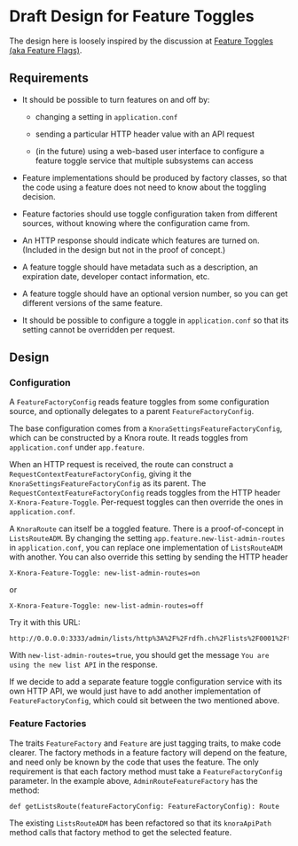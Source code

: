 # Draft Design for Feature Toggles

The design here is loosely inspired by the discussion at
[Feature Toggles (aka Feature Flags)](https://martinfowler.com/articles/feature-toggles.html).

## Requirements

- It should be possible to turn features on and off by:

  - changing a setting in `application.conf`
  
  - sending a particular HTTP header value with an API request

  - (in the future) using a web-based user interface to configure a
    feature toggle service that multiple subsystems can access
    
    
- Feature implementations should be produced by factory classes,
  so that the code using a feature does not need to know
  about the toggling decision.
  
- Feature factories should use toggle configuration taken
  from different sources, without knowing where the configuration
  came from.
  
- An HTTP response should indicate which features are turned
  on. (Included in the design but not in the proof of concept.)

- A feature toggle should have metadata such as a description,
  an expiration date, developer contact information, etc.

- A feature toggle should have an optional version number, so
  you can get different versions of the same feature.
  
- It should be possible to configure a toggle in `application.conf`
  so that its setting cannot be overridden per request.

## Design

### Configuration

A `FeatureFactoryConfig` reads feature toggles from some
configuration source, and optionally delegates to a parent
`FeatureFactoryConfig`.

The base configuration comes from a `KnoraSettingsFeatureFactoryConfig`,
which can be constructed by a Knora route. It reads
toggles from `application.conf` under `app.feature`. 

When an HTTP request is received, the route can construct
a `RequestContextFeatureFactoryConfig`, giving it the
`KnoraSettingsFeatureFactoryConfig` as its parent. The
`RequestContextFeatureFactoryConfig` reads toggles from
the HTTP header `X-Knora-Feature-Toggle`. Per-request
toggles can then override the ones in `application.conf`.

A `KnoraRoute` can itself be a toggled feature. There is a
proof-of-concept in `ListsRouteADM`. By changing the
setting `app.feature.new-list-admin-routes` in `application.conf`,
you can replace one implementation of `ListsRouteADM`
with another. You can also override this setting by sending
the HTTP header

```
X-Knora-Feature-Toggle: new-list-admin-routes=on
```

or

```
X-Knora-Feature-Toggle: new-list-admin-routes=off
```

Try it with this URL:

```
http://0.0.0.0:3333/admin/lists/http%3A%2F%2Frdfh.ch%2Flists%2F0001%2FtreeList
```

With `new-list-admin-routes=true`, you should get the message
`You are using the new list API` in the response.

If we decide to add a separate feature toggle configuration
service with its own HTTP API, we would just have to add another
implementation of `FeatureFactoryConfig`, which could sit between
the two mentioned above.

### Feature Factories

The traits `FeatureFactory` and `Feature` are just tagging traits,
to make code clearer. The factory methods in a feature
factory will depend on the feature, and need only be known by
the code that uses the feature. The only requirement is that
each factory method must take a `FeatureFactoryConfig` parameter.
In the example above, `AdminRouteFeatureFactory` has the method:

```
def getListsRoute(featureFactoryConfig: FeatureFactoryConfig): Route
```

The existing `ListsRouteADM` has been refactored so that its
`knoraApiPath` method calls that factory method to get the selected
feature.
